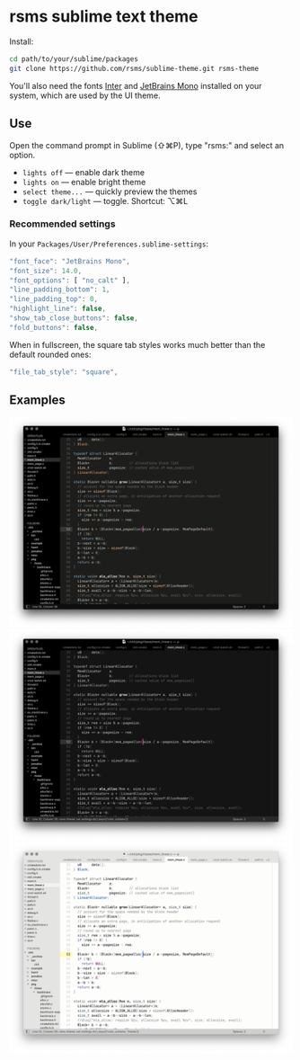 # rsms sublime text theme

Install:

```sh
cd path/to/your/sublime/packages
git clone https://github.com/rsms/sublime-theme.git rsms-theme
```

You'll also need the fonts
[Inter](https://rsms.me/inter/) and
[JetBrains Mono](https://www.jetbrains.com/lp/mono/)
installed on your system, which are used by the UI theme.


## Use

Open the command prompt in Sublime (⇧⌘P), type "rsms:" and select an option.

- `lights off` — enable dark theme
- `lights on` — enable bright theme
- `select theme...` — quickly preview the themes
- `toggle dark/light` — toggle. Shortcut: ⌥⌘L


### Recommended settings

In your `Packages/User/Preferences.sublime-settings`:

```js
"font_face": "JetBrains Mono",
"font_size": 14.0,
"font_options": [ "no_calt" ],
"line_padding_bottom": 1,
"line_padding_top": 0,
"highlight_line": false,
"show_tab_close_buttons": false,
"fold_buttons": false,
```

When in fullscreen, the square tab styles works much better than the default rounded ones:

```js
"file_tab_style": "square",
```


## Examples

<img src="rsms-dark.png"><br>
<img src="rsms-dark-mono.png" title="Monochromatic version of the dark color scheme"><br>
<img src="rsms-bright.png">
